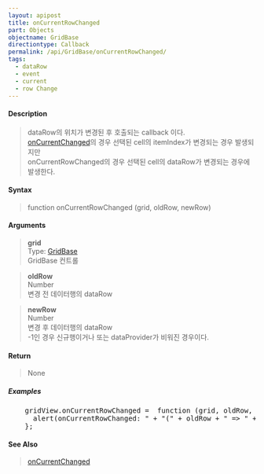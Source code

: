 ```yaml
---
layout: apipost
title: onCurrentRowChanged
part: Objects
objectname: GridBase
directiontype: Callback
permalink: /api/GridBase/onCurrentRowChanged/
tags:
  - dataRow
  - event
  - current
  - row Change
---
```



#### Description

> dataRow의 위치가 변경된 후 호출되는 callback 이다.  
> [onCurrentChanged](/api/GridBase/onCurrentChanged)의 경우 선택된 cell의 itemIndex가 변경되는 경우 발생되지만  
> onCurrentRowChanged의 경우 선택된 cell의 dataRow가 변경되는 경우에 발생한다. 

#### Syntax

> function onCurrentRowChanged (grid, oldRow, newRow)  

#### Arguments

> **grid**  
> Type: [GridBase](/api/GridBase/)  
> GridBase 컨트롤  

> **oldRow**  
> Number  
> 변경 전 데이터행의 dataRow  

> **newRow**  
> Number  
> 변경 후 데이터행의 dataRow     
> -1인 경우 신규행이거나 또는 dataProvider가 비워진 경우이다.  

#### Return

> None  

##### Examples 

<pre class="prettyprint">
    gridView.onCurrentRowChanged =  function (grid, oldRow, newRow) {
      alert(onCurrentRowChanged: " + "(" + oldRow + " => " + newRow + ")");
    };
</pre>

#### See Also
> [onCurrentChanged](/api/GridBase/onCurrentChanged)